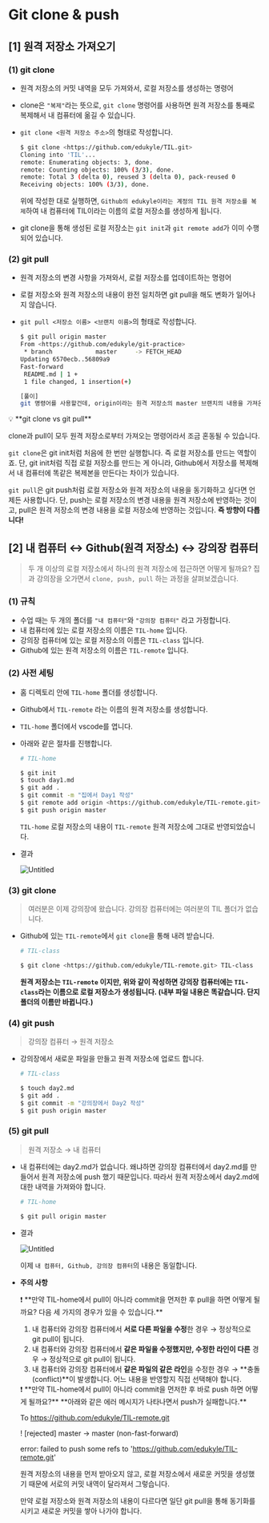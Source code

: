 # Git clone & push



## [1] 원격 저장소 가져오기

> 

### (1) git clone

- 원격 저장소의 커밋 내역을 모두 가져와서, 로컬 저장소를 생성하는 명령어

- clone은 `"복제"`라는 뜻으로, `git clone` 명령어를 사용하면 원격 저장소를 통째로 복제해서 내 컴퓨터에 옮길 수 있습니다.

- `git clone <원격 저장소 주소>`의 형태로 작성합니다.

  ```bash
  $ git clone <https://github.com/edukyle/TIL.git>
  Cloning into 'TIL'...
  remote: Enumerating objects: 3, done.
  remote: Counting objects: 100% (3/3), done.
  remote: Total 3 (delta 0), reused 3 (delta 0), pack-reused 0
  Receiving objects: 100% (3/3), done.
  ```

  위에 작성한 대로 실행하면, `Github의 edukyle이라는 계정의 TIL 원격 저장소를 복제`하여 내 컴퓨터에 TIL이라는 이름의 로컬 저장소를 생성하게 됩니다.

- git clone을 통해 생성된 로컬 저장소는 `git init`과 `git remote add`가 이미 수행되어 있습니다.

### (2) git pull

- 원격 저장소의 변경 사항을 가져와서, 로컬 저장소를 업데이트하는 명령어

- 로컬 저장소와 원격 저장소의 내용이 완전 일치하면 git pull을 해도 변화가 일어나지 않습니다.

- `git pull <저장소 이름> <브랜치 이름>`의 형태로 작성합니다.

  ```bash
  $ git pull origin master
  From <https://github.com/edukyle/git-practice>
   * branch            master     -> FETCH_HEAD
  Updating 6570ecb..56809a9
  Fast-forward
   README.md | 1 +
   1 file changed, 1 insertion(+)
  
  [풀이]
  git 명령어를 사용할건데, origin이라는 원격 저장소의 master 브랜치의 내용을 가져온다(pull).
  ```

<aside> 💡 **git clone vs git pull**

clone과 pull이 모두 원격 저장소로부터 가져오는 명령어라서 조금 혼동될 수 있습니다.

`git clone`은 git init처럼 처음에 한 번만 실행합니다. 즉 로컬 저장소를 만드는 역할이죠. 단, git init처럼 직접 로컬 저장소를 만드는 게 아니라, Github에서 저장소를 복제해서 내 컴퓨터에 똑같은 복제본을 만든다는 차이가 있습니다.

`git pull`은 git push처럼 로컬 저장소와 원격 저장소의 내용을 동기화하고 싶다면 언제든 사용합니다. 단, push는 로컬 저장소의 변경 내용을 원격 저장소에 반영하는 것이고, pull은 원격 저장소의 변경 내용을 로컬 저장소에 반영하는 것입니다. **즉 방향이 다릅니다!**

</aside>

## [2] 내 컴퓨터 ↔ Github(원격 저장소) ↔ 강의장 컴퓨터

> 두 개 이상의 로컬 저장소에서 하나의 원격 저장소에 접근하면 어떻게 될까요? 집과 강의장을 오가면서 `clone, push, pull` 하는 과정을 살펴보겠습니다.

### (1) 규칙

- 수업 때는 두 개의 폴더를 `"내 컴퓨터"`와 `"강의장 컴퓨터"` 라고 가정합니다.
- 내 컴퓨터에 있는 로컬 저장소의 이름은 `TIL-home` 입니다.
- 강의장 컴퓨터에 있는 로컬 저장소의 이름은 `TIL-class` 입니다.
- Github에 있는 원격 저장소의 이름은 `TIL-remote` 입니다.

### (2) 사전 세팅

- 홈 디렉토리 안에 `TIL-home` 폴더를 생성합니다.

- Github에서 `TIL-remote` 라는 이름의 원격 저장소를 생성합니다.

- `TIL-home` 폴더에서 vscode를 엽니다.

- 아래와 같은 절차를 진행합니다.

  ```bash
  # TIL-home
  
  $ git init
  $ touch day1.md
  $ git add .
  $ git commit -m "집에서 Day1 작성"
  $ git remote add origin <https://github.com/edukyle/TIL-remote.git>
  $ git push origin master
  ```

  `TIL-home` 로컬 저장소의 내용이 `TIL-remote` 원격 저장소에 그대로 반영되었습니다.

- 결과

  ![Untitled](https://s3-us-west-2.amazonaws.com/secure.notion-static.com/2b2cb06c-f92a-4688-928c-a0253074c18c/Untitled.png)

### (3) git clone

> 여러분은 이제 강의장에 왔습니다. 강의장 컴퓨터에는 여러분의 TIL 폴더가 없습니다.

- Github에 있는 `TIL-remote`에서 `git clone`을 통해 내려 받습니다.

  ```bash
  # TIL-class
  
  $ git clone <https://github.com/edukyle/TIL-remote.git> TIL-class
  ```

  **원격 저장소는 `TIL-remote` 이지만, 위와 같이 작성하면 강의장 컴퓨터에는 `TIL-class`라는 이름으로 로컬 저장소가 생성됩니다. (내부 파일 내용은 똑같습니다. 단지 폴더의 이름만 바뀝니다.)**

### (4) git push

> 강의장 컴퓨터 → 원격 저장소

- 강의장에서 새로운 파일을 만들고 원격 저장소에 업로드 합니다.

  ```bash
  # TIL-class
  
  $ touch day2.md
  $ git add .
  $ git commit -m "강의장에서 Day2 작성"
  $ git push origin master
  ```

  

### (5) git pull

> 원격 저장소 → 내 컴퓨터

- 내 컴퓨터에는 day2.md가 없습니다. 왜냐하면 강의장 컴퓨터에서 day2.md를 만들어서 원격 저장소에 push 했기 때문입니다. 따라서 원격 저장소에서 day2.md에 대한 내역을 가져와야 합니다.

  ```bash
  # TIL-home
  
  $ git pull origin master
  ```

- 결과

  ![Untitled](https://s3-us-west-2.amazonaws.com/secure.notion-static.com/0ec0a1de-5218-428b-b6e7-24d9221eb1fd/Untitled.png)

  이제 `내 컴퓨터, Github, 강의장 컴퓨터`의 내용은 동일합니다.

- **주의 사항**

  <aside> ❗ **만약 TIL-home에서 pull이 아니라 commit을 먼저한 후 pull을 하면 어떻게 될까요? 다음 세 가지의 경우가 있을 수 있습니다.**

  1. 내 컴퓨터와 강의장 컴퓨터에서 **서로 다른 파일을 수정**한 경우 → 정상적으로 git pull이 됩니다.
  2. 내 컴퓨터와 강의장 컴퓨터에서 **같은 파일을 수정했지만, 수정한 라인이 다른** 경우 → 정상적으로 git pull이 됩니다.
  3. 내 컴퓨터와 강의장 컴퓨터에서 **같은 파일의 같은 라인**을 수정한 경우 → **충돌(conflict)**이 발생합니다. 어느 내용을 반영할지 직접 선택해야 합니다.

  </aside>

  <aside> ❗ **만약 TIL-home에서 pull이 아니라 commit을 먼저한 후 바로 push 하면 어떻게 될까요?** **아래와 같은 에러 메시지가 나타나면서 push가 실패합니다.**

  To https://github.com/edukyle/TIL-remote.git

  ! [rejected]     master -> master (non-fast-forward)

  error: failed to push some refs to 'https://github.com/edukyle/TIL-remote.git'

  원격 저장소의 내용을 먼저 받아오지 않고, 로컬 저장소에서 새로운 커밋을 생성했기 때문에 서로의 커밋 내역이 달라져서 그렇습니다.

  만약 로컬 저장소와 원격 저장소의 내용이 다르다면 일단 git pull을 통해 동기화를 시키고 새로운 커밋을 쌓아 나가야 합니다.

  </aside>